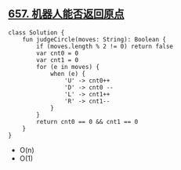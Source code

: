 ## [657. 机器人能否返回原点](https://leetcode.cn/problems/robot-return-to-origin/description/)

```
class Solution {
    fun judgeCircle(moves: String): Boolean {
        if (moves.length % 2 != 0) return false
        var cnt0 = 0
        var cnt1 = 0
        for (e in moves) {
            when (e) {
                'U' -> cnt0++
                'D' -> cnt0 -- 
                'L' -> cnt1++
                'R' -> cnt1--
            }
        }
        return cnt0 == 0 && cnt1 == 0
    }
}
```

- O(n)
- O(1)
